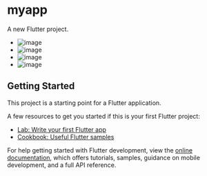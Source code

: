 # myapp

A new Flutter project.

- ![image](https://github.com/user-attachments/assets/e77d344b-d977-4f1d-a8d6-c976259b94ef)
- ![image](https://github.com/user-attachments/assets/fffe23b8-8d2e-4b79-b831-04ab413c9fce)
- ![image](https://github.com/user-attachments/assets/8e95d396-2983-4bbd-9ae8-1ec733097fc0)
- ![image](https://github.com/user-attachments/assets/48fce1fa-07e4-4ebe-b08c-5877d43e0323)

## Getting Started

This project is a starting point for a Flutter application.

A few resources to get you started if this is your first Flutter project:

- [Lab: Write your first Flutter app](https://docs.flutter.dev/get-started/codelab)
- [Cookbook: Useful Flutter samples](https://docs.flutter.dev/cookbook)

For help getting started with Flutter development, view the
[online documentation](https://docs.flutter.dev/), which offers tutorials,
samples, guidance on mobile development, and a full API reference.
